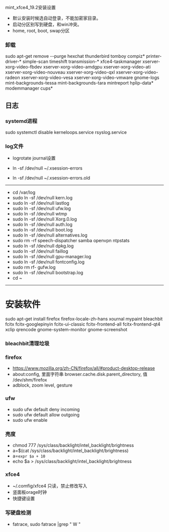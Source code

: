 mint_xfce4_19.2安装设置

- 默认安装时候选自动登录，不能加密家目录。
- 启动分区别写到硬盘，和win冲突。
- home, root, boot, swap分区


### 卸载
sudo apt-get remove --purge hexchat thunderbird tomboy compiz* printer-driver-* simple-scan timeshift transmission-* xfce4-taskmanager xserver-xorg-video-fbdev xserver-xorg-video-amdgpu xserver-xorg-video-ati xserver-xorg-video-nouveau xserver-xorg-video-qxl xserver-xorg-video-radeon xserver-xorg-video-vesa xserver-xorg-video-vmware gnome-logs mint-backgrounds-tessa mint-backgrounds-tara mintreport hplip-data* modemmanager cups*

## 日志


### systemd进程
sudo systemctl disable kerneloops.service rsyslog.service 


### log文件
- logrotate journal设置


- ln -sf /dev/null ~/.xsession-errors
- ln -sf /dev/null ~/.xsession-errors.old



---
- cd /var/log
- sudo ln -sf /dev/null kern.log
- sudo ln -sf /dev/null lastlog
- sudo ln -sf /dev/null ufw.log
- sudo ln -sf /dev/null wtmp
- sudo ln -sf /dev/null Xorg.0.log
- sudo ln -sf /dev/null auth.log
- sudo ln -sf /dev/null boot.log
- sudo ln -sf /dev/null alternatives.log
- sudo rm -rf speech-dispatcher samba openvpn ntpstats
- sudo ln -sf /dev/null dpkg.log
- sudo ln -sf /dev/null faillog
- sudo ln -sf /dev/null gpu-manager.log
- sudo ln -sf /dev/null fontconfig.log
- sudo rm rf- gufw.log
- sudo ln -sf /dev/null bootstrap.log
- cd ~

---

# 安装软件
sudo apt-get install firefox firefox-locale-zh-hans xournal mypaint bleachbit fcitx fcitx-googlepinyin fcitx-ui-classic fcitx-frontend-all fcitx-frontend-qt4 xclip qrencode gnome-system-monitor gnome-screenshot 

### bleachbit清理垃圾

### firefox 
- https://www.mozilla.org/zh-CN/firefox/all/#product-desktop-release
- about:config, 里面字符串 browser.cache.disk.parent_directory, 值 /dev/shm/firefox
- adblock, zoom level, gesture

### ufw
- sudo ufw default deny incoming
- sudo ufw default allow outgoing
- sudo ufw enable

### 亮度
- chmod 777 /sys/class/backlight/intel_backlight/brightness
- a=$(cat /sys/class/backlight/intel_backlight/brightness)
- a=`expr $a + 10`
- echo $a > /sys/class/backlight/intel_backlight/brightness

### xfce4
- ~/.comfig/xfce4 只读，禁止修改写入
- 竖面板orage时钟
- 快捷键设置

### 写硬盘检测 
- fatrace,   sudo fatrace  |grep " W "


